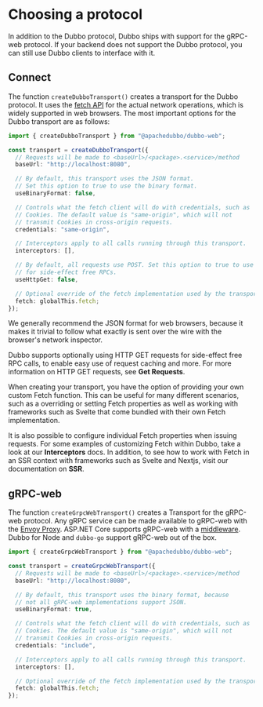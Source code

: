 # Choosing a protocol

In addition to the Dubbo protocol, Dubbo ships with support for the gRPC-web protocol. If your backend does not support the Dubbo protocol, you can still use Dubbo clients to interface with it.

## Connect

The function `createDubboTransport()` creates a transport for the Dubbo protocol. It uses the [fetch API](https://developer.mozilla.org/en-US/docs/Web/API/Fetch_API) for the actual network operations, which is widely supported in web browsers. The most important options for the Dubbo transport are as follows:

```ts
import { createDubboTransport } from "@apachedubbo/dubbo-web";

const transport = createDubboTransport({
  // Requests will be made to <baseUrl>/<package>.<service>/method
  baseUrl: "http://localhost:8080",

  // By default, this transport uses the JSON format.
  // Set this option to true to use the binary format.
  useBinaryFormat: false,

  // Controls what the fetch client will do with credentials, such as
  // Cookies. The default value is "same-origin", which will not
  // transmit Cookies in cross-origin requests.
  credentials: "same-origin",

  // Interceptors apply to all calls running through this transport.
  interceptors: [],

  // By default, all requests use POST. Set this option to true to use GET
  // for side-effect free RPCs.
  useHttpGet: false,

  // Optional override of the fetch implementation used by the transport.
  fetch: globalThis.fetch;
});
```

We generally recommend the JSON format for web browsers, because it makes it trivial to follow what exactly is sent over the wire with the browser's network inspector.

Dubbo supports optionally using HTTP GET requests for side-effect free RPC calls, to enable easy use of request caching and more. For more information on HTTP GET requests, see **Get Requests**.

When creating your transport, you have the option of providing your own custom Fetch function. This can be useful for many different scenarios, such as a overriding or setting Fetch properties as well as working with frameworks such as Svelte that come bundled with their own Fetch implementation.

It is also possible to configure individual Fetch properties when issuing requests. For some examples of customizing Fetch within Dubbo, take a look at our **Interceptors** docs. In addition, to see how to work with Fetch in an SSR context with frameworks such as Svelte and Nextjs, visit our documentation on **SSR**.

## gRPC-web

The function `createGrpcWebTransport()` creates a Transport for the gRPC-web protocol. Any gRPC service can be made available to gRPC-web with the [Envoy Proxy](https://www.envoyproxy.io/). ASP.NET Core supports gRPC-web with a [middleware](https://docs.microsoft.com/en-us/aspnet/core/grpc/browser?view=aspnetcore-6.0). Dubbo for Node and `dubbo-go` support gRPC-web out of the box.

```ts
import { createGrpcWebTransport } from "@apachedubbo/dubbo-web";

const transport = createGrpcWebTransport({
  // Requests will be made to <baseUrl>/<package>.<service>/method
  baseUrl: "http://localhost:8080",

  // By default, this transport uses the binary format, because
  // not all gRPC-web implementations support JSON.
  useBinaryFormat: true,

  // Controls what the fetch client will do with credentials, such as
  // Cookies. The default value is "same-origin", which will not
  // transmit Cookies in cross-origin requests.
  credentials: "include",

  // Interceptors apply to all calls running through this transport.
  interceptors: [],

  // Optional override of the fetch implementation used by the transport.
  fetch: globalThis.fetch;
});
```